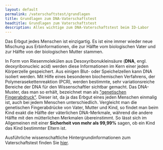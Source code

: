 ```yaml
---
layout: default
permalink: /vaterschaftstest/grundlagen
title: Grundlagen zum DNA-Vaterschaftstest
headtitle: Grundlagen zum Vaterschaftstest
description: Alles wichtige zum DNA-Vaterschaftstest beim ID-Labor
---
```


Das Erbgut jedes Menschen ist einzigartig. Es ist eine immer wieder neue Mischung aus Erbinformationen, die zur Hälfte vom biologischen Vater und zur Hälfte von der biologischen Mutter stammen.

In Form von Riesenmolekülen aus Desoxyribonukleinsäure (**DNA**, engl. deoxyribonucleic acid) werden diese Informationen im Kern einer jeden Körperzelle gespeichert. Aus einigen Blut- oder Speichelzellen kann DNA isoliert werden. Mit Hilfe eines besonderen biochemischen Verfahrens, der Polymerasekettenreaktion (PCR), werden bestimmte, sehr variationsreiche Bereiche der DNA für den Wissenschaftler sichtbar gemacht. Das DNA-Muster, das man so erhält, bezeichnet man als ["genetischen Fingerabdruck"](/vaterschaftstest/genetischer-fingerabdruck.html). Dieser ist, da ja das Erbgut eines jeden Menschen einmalig ist, auch bei jedem Menschen unterschiedlich. Vergleicht man die genetischen Fingerabdrücke von Vater, Mutter und Kind, so findet man beim Kind exakt die Hälfte der väterlichen DNA-Merkmale, während die andere Hälfte mit den mütterlichen Merkmalen übereinstimmt. So lässt sich im Allgemeinen mit einer **Sicherheit von mehr als 99,99%** sagen, ob ein Kind das Kind bestimmter Eltern ist.

Ausführliche wissenschaftliche Hintergrundinformationen zum Vaterschaftstest finden Sie [hier](/vaterschaftstest/hintergrund.html).
